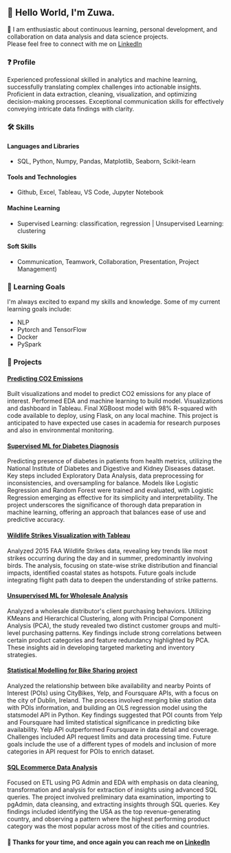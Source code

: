 <!-- ### Hi there 👋 -->

## 👋 Hello World, I'm Zuwa.

🤝 I am enthusiastic about continuous learning, personal development, and collaboration on data analysis and data science projects.<br> 
Please feel free to connect with me on [LinkedIn](https://www.linkedin.com/in/zuwa)

### ❓ Profile
Experienced professional skilled in analytics and machine learning, successfully translating complex challenges into actionable insights. Proficient in data extraction, cleaning, visualization, and optimizing decision-making processes. Exceptional communication skills for effectively conveying intricate data findings with clarity.

### 🛠️ Skills

#### Languages and Libraries
- SQL, Python, Numpy, Pandas, Matplotlib, Seaborn, Scikit-learn
#### Tools and Technologies 
- Github, Excel, Tableau, VS Code, Jupyter Notebook
#### Machine Learning 
- Supervised Learning: classification, regression | Unsupervised Learning: clustering
#### Soft Skills 
- Communication, Teamwork, Collaboration, Presentation, Project Management)

### 🌱 Learning Goals

I'm always excited to expand my skills and knowledge. Some of my current learning goals include:

- NLP
- Pytorch and TensorFlow
- Docker
- PySpark

### 🔭 Projects

#### [Predicting CO2 Emissions](https://github.com/zuwa-oj/CO2-emissions-ML-project) 
Built visualizations and model to predict CO2 emissions for any place of interest. Performed EDA and machine learning to build model. Visualizations and dashboard in Tableau. Final XGBoost model with 98% R-squared with code available to deploy, using Flask, on any local machine. This project is anticipated to have expected use cases in academia for research purposes and also in environmental monitoring.

#### [Supervised ML for Diabetes Diagnosis](https://github.com/zuwa-oj/lhl-ml-supervised-learning)
Predicting presence of diabetes in patients from health metrics, utilizing the National Institute of Diabetes and Digestive and Kidney Diseases dataset. Key steps included Exploratory Data Analysis, data preprocessing for inconsistencies, and oversampling for balance. Models like Logistic Regression and Random Forest were trained and evaluated, with Logistic Regression emerging as effective for its simplicity and interpretability. The project underscores the significance of thorough data preparation in machine learning, offering an approach that balances ease of use and predictive accuracy.

#### [Wildlife Strikes Visualization with Tableau](https://github.com/zuwa-oj/lhl-tableau-project)
Analyzed 2015 FAA Wildlife Strikes data, revealing key trends like most strikes occurring during the day and in summer, predominantly involving birds. The analysis, focusing on state-wise strike distribution and financial impacts, identified coastal states as hotspots. Future goals include integrating flight path data to deepen the understanding of strike patterns.

#### [Unsupervised ML for Wholesale Analysis](https://github.com/zuwa-oj/lhl-ml-unsupervised-learning) 
Analyzed a wholesale distributor's client purchasing behaviors. Utilizing KMeans and Hierarchical Clustering, along with Principal Component Analysis (PCA), the study revealed two distinct customer groups and multi-level purchasing patterns. Key findings include strong correlations between certain product categories and feature redundancy highlighted by PCA. These insights aid in developing targeted marketing and inventory strategies.

#### [Statistical Modelling for Bike Sharing project](https://github.com/zuwa-oj/lhl-statistical-modelling-project)
Analyzed the relationship between bike availability and nearby Points of Interest (POIs) using CityBikes, Yelp, and Foursquare APIs, with a focus on the city of Dublin, Ireland. The process involved merging bike station data with POIs information, and building an OLS regression model using the statsmodel API in Python. Key findings suggested that POI counts from Yelp and Foursquare had limited statistical significance in predicting bike availability. Yelp API outperformed Foursquare in data detail and coverage. Challenges included API request limits and data processing time. Future goals include the use of a different types of models and inclusion of more categories in API request for POIs to enrich dataset.

#### [SQL Ecommerce Data Analysis](https://github.com/zuwa-oj/lhl-sql-project) 
Focused on ETL using PG Admin and EDA with emphasis on data cleaning, transformation and analysis for extraction of insights using advanced SQL queries. The project involved preliminary data examination, importing to pgAdmin, data cleansing, and extracting insights through SQL queries. Key findings included identifying the USA as the top revenue-generating country, and observing a pattern where the highest performing product category was the most popular across most of the cities and countries.

    
#### 🚀 Thanks for your time, and once again you can reach me on [LinkedIn](https://www.linkedin.com/in/zuwa)


<!--
**zuwa-oj/zuwa-oj** is a ✨ _special_ ✨ repository because its `README.md` (this file) appears on your GitHub profile.

Here are some ideas to get you started:

- 🔭 I’m currently working on ...
- 🌱 I’m currently learning ...
- 👯 I’m looking to collaborate on ...
- 🤔 I’m looking for help with ...
- 💬 Ask me about ...
- 📫 How to reach me: ...
- 😄 Pronouns: ...
- ⚡ Fun fact: ...
-->

